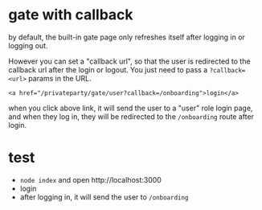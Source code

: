 # gate with callback

by default, the built-in gate page only refreshes itself after logging in or logging out.

However you can set a "callback url", so that the user is redirected to the callback url after the login or logout. You just need to pass a `?callback=<url>` params in the URL.

```
<a href="/privateparty/gate/user?callback=/onboarding">login</a>
```

when you click above link, it will send the user to a "user" role login page, and when they log in, they will be redirected to the `/onboarding` route after login.

# test

- `node index` and open http://localhost:3000
- login
- after logging in, it will send the user to `/onboarding`
